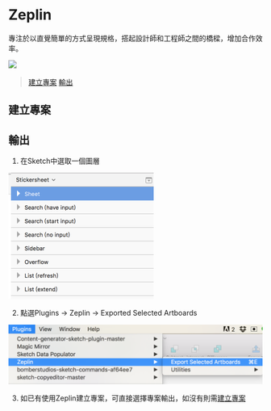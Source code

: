 # Zeplin

專注於以直覺簡單的方式呈現規格，搭起設計師和工程師之間的橋樑，增加合作效率。

![](https://zeplin.io/img/sneakpeek/ssAll@2x.png)

> [建立專案](#建立專案)
> [輸出](#輸出)

## 建立專案

## 輸出

1. 在Sketch中選取一個圖層

![](../../assets/plugin_zeplin_1.png)

2. 點選Plugins -> Zeplin -> Exported Selected Artboards

![](../../assets/plugin_zeplin_2.png)

3. 如已有使用Zeplin建立專案，可直接選擇專案輸出，如沒有則需[建立專案](#建立專案)

![]()